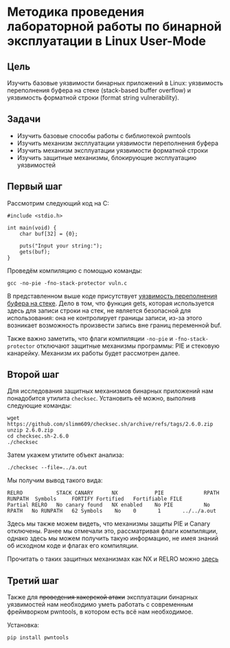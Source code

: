 # Методика проведения лабораторной работы по бинарной эксплуатации в Linux User-Mode

## Цель

Изучить базовые уязвимости бинарных приложений в Linux: уязвимость переполнения буфера на стеке (stack-based buffer overflow) и уязвимость форматной строки (format string vulnerability).

## Задачи

- Изучить базовые способы работы с библиотекой pwntools
- Изучить механизм эксплуатации уязвимости переполнения буфера
- Изучить механизм эксплуатации уязвимости форматной строки
- Изучить защитные механизмы, блокирующие эксплуатацию уязвимостей

## Первый шаг

Рассмотрим следующий код на C:

```
#include <stdio.h>

int main(void) {
	char buf[32] = {0};

	puts("Input your string:");
	gets(buf);
}
```

Проведём компиляцию с помощью команды:

```
gcc -no-pie -fno-stack-protector vuln.c
```

В представленном выше коде присутствует [уязвимость переполнения буфера на стеке](http://phrack.org/issues/49/14.html). Дело в том, что функция gets, которая используется здесь для записи строки на стек, не является безопасной для использования: она не контролирует границы записи, из-за этого возникает возможность произвести запись вне границ переменной buf.

Также важно заметить, что флаги компиляции `-no-pie` и `-fno-stack-protector` отключают защитные механизмы программы: PIE и стековую канарейку. Механизм их работы будет рассмотрен далее.

## Второй шаг

Для исследования защитных механизмов бинарных приложений нам понадобится утилита `checksec`. Установить её можно, выполнив следующие команды:
```
wget https://github.com/slimm609/checksec.sh/archive/refs/tags/2.6.0.zip
unzip 2.6.0.zip
cd checksec.sh-2.6.0
./checksec
```
Затем укажем утилите объект анализа:
```
./checksec --file=../a.out
```
Мы получим вывод такого вида:
```
RELRO           STACK CANARY      NX            PIE             RPATH      RUNPATH	Symbols		FORTIFY	Fortified	Fortifiable	FILE
Partial RELRO   No canary found   NX enabled    No PIE          No RPATH   No RUNPATH   62 Symbols	  No	0		1		../../a.out
```
Здесь мы также можем видеть, что механизмы защиты PIE и Canary отключены. Ранее мы отмечали это, рассматривая флаги компиляции, однако здесь мы можем получить такую информацию, не имея знаний об исходном коде и флагах его компиляции. 

Прочитать о таких защитных механизмах как NX и RELRO можно [здесь](https://hackmag.com/security/ctf-useless-crap/#p8)

## Третий шаг

Также для ~~проведения хакерской атаки~~ эксплуатации бинарных уязвимостей нам необходимо уметь работать с современным фреймворком pwntools, в котором есть всё нам необходимое.

Установка:
```
pip install pwntools
```

